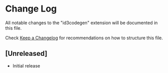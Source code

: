 # Change Log

All notable changes to the "id3codegen" extension will be documented in this file.

Check [Keep a Changelog](http://keepachangelog.com/) for recommendations on how to structure this file.

## [Unreleased]

- Initial release